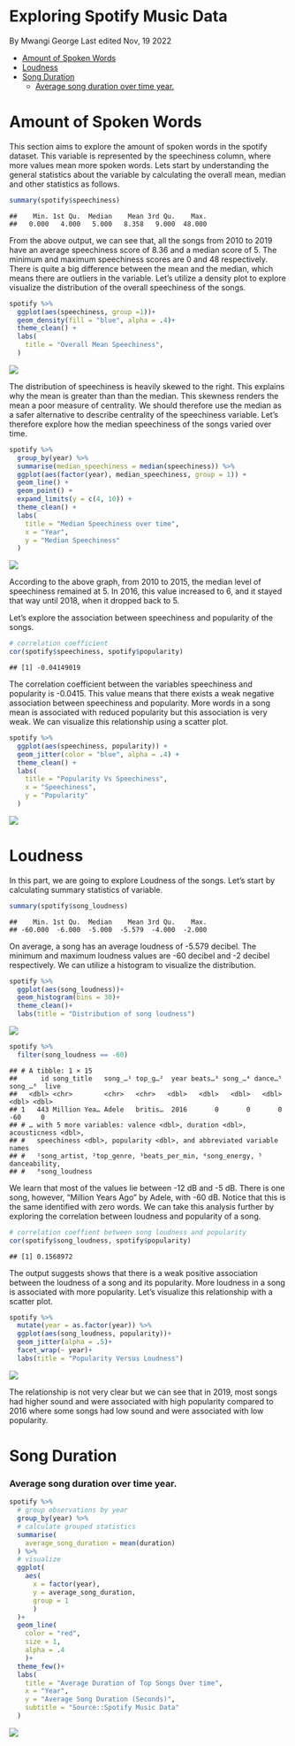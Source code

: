 Exploring Spotify Music Data
================
By Mwangi George
Last edited Nov, 19 2022

-   <a href="#amount-of-spoken-words" id="toc-amount-of-spoken-words">Amount
    of Spoken Words</a>
-   <a href="#loudness" id="toc-loudness">Loudness</a>
-   <a href="#song-duration" id="toc-song-duration">Song Duration</a>
    -   <a href="#average-song-duration-over-time-year"
        id="toc-average-song-duration-over-time-year">Average song duration over
        time year.</a>

# Amount of Spoken Words

This section aims to explore the amount of spoken words in the spotify
dataset. This variable is represented by the speechiness column, where
more values mean more spoken words. Lets start by understanding the
general statistics about the variable by calculating the overall mean,
median and other statistics as follows.

``` r
summary(spotify$speechiness)
```

    ##    Min. 1st Qu.  Median    Mean 3rd Qu.    Max. 
    ##   0.000   4.000   5.000   8.358   9.000  48.000

From the above output, we can see that, all the songs from 2010 to 2019
have an average speechiness score of 8.36 and a median score of 5. The
minimum and maximum speechiness scores are 0 and 48 respectively. There
is quite a big difference between the mean and the median, which means
there are outliers in the variable. Let’s utilize a density plot to
explore visualize the distribution of the overall speechiness of the
songs.

``` r
spotify %>% 
  ggplot(aes(speechiness, group =1))+
  geom_density(fill = "blue", alpha = .4)+
  theme_clean() +
  labs(
    title = "Overall Mean Speechiness",
  )
```

![](spotify_files/figure-gfm/unnamed-chunk-3-1.png)<!-- -->

The distribution of speechiness is heavily skewed to the right. This
explains why the mean is greater than than the median. This skewness
renders the mean a poor measure of centrality. We should therefore use
the median as a safer alternative to describe centrality of the
speechiness variable. Let’s therefore explore how the median speechiness
of the songs varied over time.

``` r
spotify %>%
  group_by(year) %>%
  summarise(median_speechiness = median(speechiness)) %>%
  ggplot(aes(factor(year), median_speechiness, group = 1)) +
  geom_line() +
  geom_point() +
  expand_limits(y = c(4, 10)) +
  theme_clean() +
  labs(
    title = "Median Speechiness over time",
    x = "Year",
    y = "Median Speechiness"
  )
```

![](spotify_files/figure-gfm/unnamed-chunk-4-1.png)<!-- -->

According to the above graph, from 2010 to 2015, the median level of
speechiness remained at 5. In 2016, this value increased to 6, and it
stayed that way until 2018, when it dropped back to 5.

Let’s explore the association between speechiness and popularity of the
songs.

``` r
# correlation coefficient
cor(spotify$speechiness, spotify$popularity)
```

    ## [1] -0.04149019

The correlation coefficient between the variables speechiness and
popularity is -0.0415. This value means that there exists a weak
negative association between speechiness and popularity. More words in a
song mean is associated with reduced popularity but this association is
very weak. We can visualize this relationship using a scatter plot.

``` r
spotify %>%
  ggplot(aes(speechiness, popularity)) +
  geom_jitter(color = "blue", alpha = .4) +
  theme_clean() +
  labs(
    title = "Popularity Vs Speechiness",
    x = "Speechiness",
    y = "Popularity"
  )
```

![](spotify_files/figure-gfm/unnamed-chunk-6-1.png)<!-- -->

# Loudness

In this part, we are going to explore Loudness of the songs. Let’s start
by calculating summary statistics of variable.

``` r
summary(spotify$song_loudness)
```

    ##    Min. 1st Qu.  Median    Mean 3rd Qu.    Max. 
    ## -60.000  -6.000  -5.000  -5.579  -4.000  -2.000

On average, a song has an average loudness of -5.579 decibel. The
minimum and maximum loudness values are -60 decibel and -2 decibel
respectively. We can utilize a histogram to visualize the distribution.

``` r
spotify %>% 
  ggplot(aes(song_loudness))+
  geom_histogram(bins = 30)+
  theme_clean()+
  labs(title = "Distribution of song loudness")
```

![](spotify_files/figure-gfm/unnamed-chunk-8-1.png)<!-- -->

``` r
spotify %>% 
  filter(song_loudness == -60)
```

    ## # A tibble: 1 × 15
    ##      id song_title   song_…¹ top_g…²  year beats…³ song_…⁴ dance…⁵ song_…⁶  live
    ##   <dbl> <chr>        <chr>   <chr>   <dbl>   <dbl>   <dbl>   <dbl>   <dbl> <dbl>
    ## 1   443 Million Yea… Adele   britis…  2016       0       0       0     -60     0
    ## # … with 5 more variables: valence <dbl>, duration <dbl>, acousticness <dbl>,
    ## #   speechiness <dbl>, popularity <dbl>, and abbreviated variable names
    ## #   ¹​song_artist, ²​top_genre, ³​beats_per_min, ⁴​song_energy, ⁵​danceability,
    ## #   ⁶​song_loudness

We learn that most of the values lie between -12 dB and -5 dB. There is
one song, however, “Million Years Ago” by Adele, with -60 dB. Notice
that this is the same identified with zero words. We can take this
analysis further by exploring the correlation between loudness and
popularity of a song.

``` r
# correlation coeffient between song loudness and popularity
cor(spotify$song_loudness, spotify$popularity)
```

    ## [1] 0.1568972

The output suggests shows that there is a weak positive association
between the loudness of a song and its popularity. More loudness in a
song is associated with more popularity. Let’s visualize this
relationship with a scatter plot.

``` r
spotify %>% 
  mutate(year = as.factor(year)) %>% 
  ggplot(aes(song_loudness, popularity))+
  geom_jitter(alpha = .5)+
  facet_wrap(~ year)+
  labs(title = "Popularity Versus Loudness")
```

![](spotify_files/figure-gfm/unnamed-chunk-11-1.png)<!-- -->

The relationship is not very clear but we can see that in 2019, most
songs had higher sound and were associated with high popularity compared
to 2016 where some songs had low sound and were associated with low
popularity.

# Song Duration

### Average song duration over time year.

``` r
spotify %>% 
  # group observations by year
  group_by(year) %>% 
  # calculate grouped statistics
  summarise(
    average_song_duration = mean(duration)
  ) %>% 
  # visualize 
  ggplot(
    aes(
      x = factor(year), 
      y = average_song_duration, 
      group = 1
      )
  )+
  geom_line(
    color = "red", 
    size = 1,
    alpha = .4
    )+
  theme_few()+
  labs(
    title = "Average Duration of Top Songs Over time",
    x = "Year",
    y = "Average Song Duration (Seconds)",
    subtitle = "Source::Spotify Music Data"
  )
```

![](spotify_files/figure-gfm/unnamed-chunk-12-1.png)<!-- -->
